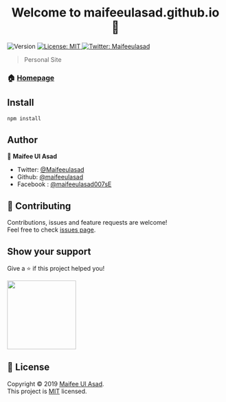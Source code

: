 <h1 align="center">Welcome to maifeeulasad.github.io 👋</h1>
<p>
  <img alt="Version" src="https://img.shields.io/badge/version-1.1-blue.svg?cacheSeconds=2592000" />
  <a href=" https://github.com/maifeeulasad/maifeeulasad.github.io /blob/master/LICENSE.md ">
    <img alt="License: MIT" src="https://img.shields.io/badge/License-MIT-yellow.svg" target="_blank" />
  </a>
  <a href="https://twitter.com/Maifeeulasad ">
    <img alt="Twitter: Maifeeulasad " src="https://img.shields.io/twitter/follow/Maifeeulasad .svg?style=social" target="_blank" />
  </a>
</p>

> Personal Site  

### 🏠 [Homepage]( https://github.com/maifeeulasad/maifeeulasad.github.io )

## Install

```sh
npm install
```

## Author

👤 **Maifee Ul Asad**

* Twitter: [@Maifeeulasad ](https://twitter.com/Maifeeulasad )
* Github: [@maifeeulasad ](https://github.com/maifeeulasad )
* Facebook : [@maifeeulasad007sE](https://www.facebook.com/maifeeulasad007sE)

## 🤝 Contributing

Contributions, issues and feature requests are welcome!<br />Feel free to check [issues page]( https://github.com/maifeeulasad/maifeeulasad.github.io/issuess).

## Show your support

Give a ⭐️ if this project helped you!

<a href="https://www.patreon.com/maifee">
  <img src="https://c5.patreon.com/external/logo/become_a_patron_button@2x.png" width="160">
</a>

## 📝 License

Copyright © 2019 [Maifee Ul Asad](https://github.com/maifeeulasad ).<br />
This project is [MIT]( https://github.com/maifeeulasad/maifeeulasad.github.io/blob/master/LICENSE.md ) licensed.

